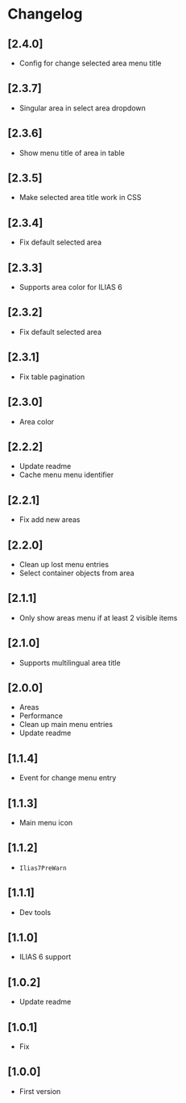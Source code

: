 # Changelog

## [2.4.0]
- Config for change selected area menu title

## [2.3.7]
- Singular area in select area dropdown

## [2.3.6]
- Show menu title of area in table

## [2.3.5]
- Make selected area title work in CSS

## [2.3.4]
- Fix default selected area

## [2.3.3]
- Supports area color for ILIAS 6

## [2.3.2]
- Fix default selected area

## [2.3.1]
- Fix table pagination

## [2.3.0]
- Area color

## [2.2.2]
- Update readme
- Cache menu menu identifier

## [2.2.1]
- Fix add new areas

## [2.2.0]
- Clean up lost menu entries
- Select container objects from area

## [2.1.1]
- Only show areas menu if at least 2 visible items

## [2.1.0]
- Supports multilingual area title

## [2.0.0]
- Areas
- Performance
- Clean up main menu entries
- Update readme

## [1.1.4]
- Event for change menu entry

## [1.1.3]
- Main menu icon

## [1.1.2]
- `Ilias7PreWarn`

## [1.1.1]
- Dev tools

## [1.1.0]
- ILIAS 6 support

## [1.0.2]
- Update readme

## [1.0.1]
- Fix

## [1.0.0]
- First version
